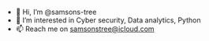 - 👋 Hi, I’m @samsons-tree
- 👀 I’m interested in Cyber security, Data analytics, Python
- 📫 Reach me on samsonstree@icloud.com

<!---
samsons-tree/samsons-tree is a ✨ special ✨ repository because its `README.md` (this file) appears on your GitHub profile.
You can click the Preview link to take a look at your changes.
--->

